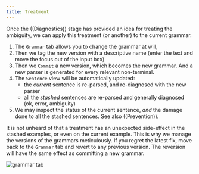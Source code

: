 ```yaml
---
title: Treatment
---
```


Once the ((Diagnostics)) stage has provided an idea for treating the ambiguity, we can apply this treatment (or another) to the current grammar.
1. The `Grammar` tab allows you to change the grammar at will, 
2. Then we tag the new version with a descriptive name (enter the text and move the focus out of the input box)
3. Then we `Commit` a new version, which becomes the new grammar. And a new parser is generated for every relevant non-terminal.
4. The `Sentence` view will be automatically updated:
   * the *current* sentence is re-parsed, and re-diagnosed with the new parser
   * all the *stashed* sentences are re-parsed and generally diagnosed (ok, error, ambiguity)
5. We may inspect the status of the current sentence, _and_ the damage done to all the stashed sentences. See also ((Prevention)).

It is not unheard of that a treatment has an unexpected side-effect in the stashed examples, or even on the current example.
This is why we manage the versions of the grammars meticulously. If you regret the latest fix, move back to the `Grammar` tab
and revert to any previous version. The reversion will have the same effect as committing a new grammar. 

![grammar tab]((grammar-editor.png))